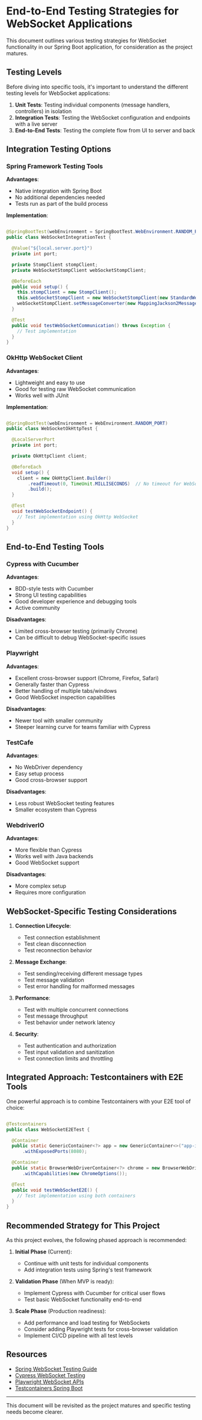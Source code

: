 # End-to-End Testing Strategies for WebSocket Applications

This document outlines various testing strategies for WebSocket functionality in our Spring Boot application, for
consideration as the project matures.

## Testing Levels

Before diving into specific tools, it's important to understand the different testing levels for WebSocket applications:

1. **Unit Tests**: Testing individual components (message handlers, controllers) in isolation
2. **Integration Tests**: Testing the WebSocket configuration and endpoints with a live server
3. **End-to-End Tests**: Testing the complete flow from UI to server and back

## Integration Testing Options

### Spring Framework Testing Tools

**Advantages**:

- Native integration with Spring Boot
- No additional dependencies needed
- Tests run as part of the build process

**Implementation**:

```java

@SpringBootTest(webEnvironment = SpringBootTest.WebEnvironment.RANDOM_PORT)
public class WebSocketIntegrationTest {

  @Value("${local.server.port}")
  private int port;

  private StompClient stompClient;
  private WebSocketStompClient webSocketStompClient;

  @BeforeEach
  public void setup() {
    this.stompClient = new StompClient();
    this.webSocketStompClient = new WebSocketStompClient(new StandardWebSocketClient());
    webSocketStompClient.setMessageConverter(new MappingJackson2MessageConverter());
  }

  @Test
  public void testWebSocketCommunication() throws Exception {
    // Test implementation
  }
}
```

### OkHttp WebSocket Client

**Advantages**:

- Lightweight and easy to use
- Good for testing raw WebSocket communication
- Works well with JUnit

**Implementation**:

```java

@SpringBootTest(webEnvironment = WebEnvironment.RANDOM_PORT)
public class WebSocketOkHttpTest {

  @LocalServerPort
  private int port;

  private OkHttpClient client;

  @BeforeEach
  void setup() {
    client = new OkHttpClient.Builder()
        .readTimeout(0, TimeUnit.MILLISECONDS)  // No timeout for WebSockets
        .build();
  }

  @Test
  void testWebSocketEndpoint() {
    // Test implementation using OkHttp WebSocket
  }
}
```

## End-to-End Testing Tools

### Cypress with Cucumber

**Advantages**:

- BDD-style tests with Cucumber
- Strong UI testing capabilities
- Good developer experience and debugging tools
- Active community

**Disadvantages**:

- Limited cross-browser testing (primarily Chrome)
- Can be difficult to debug WebSocket-specific issues

### Playwright

**Advantages**:

- Excellent cross-browser support (Chrome, Firefox, Safari)
- Generally faster than Cypress
- Better handling of multiple tabs/windows
- Good WebSocket inspection capabilities

**Disadvantages**:

- Newer tool with smaller community
- Steeper learning curve for teams familiar with Cypress

### TestCafe

**Advantages**:

- No WebDriver dependency
- Easy setup process
- Good cross-browser support

**Disadvantages**:

- Less robust WebSocket testing features
- Smaller ecosystem than Cypress

### WebdriverIO

**Advantages**:

- More flexible than Cypress
- Works well with Java backends
- Good WebSocket support

**Disadvantages**:

- More complex setup
- Requires more configuration

## WebSocket-Specific Testing Considerations

1. **Connection Lifecycle**:
    - Test connection establishment
    - Test clean disconnection
    - Test reconnection behavior

2. **Message Exchange**:
    - Test sending/receiving different message types
    - Test message validation
    - Test error handling for malformed messages

3. **Performance**:
    - Test with multiple concurrent connections
    - Test message throughput
    - Test behavior under network latency

4. **Security**:
    - Test authentication and authorization
    - Test input validation and sanitization
    - Test connection limits and throttling

## Integrated Approach: Testcontainers with E2E Tools

One powerful approach is to combine Testcontainers with your E2E tool of choice:

```java

@Testcontainers
public class WebSocketE2ETest {

  @Container
  public static GenericContainer<?> app = new GenericContainer<>("app-image")
      .withExposedPorts(8080);

  @Container
  public static BrowserWebDriverContainer<?> chrome = new BrowserWebDriverContainer<>()
      .withCapabilities(new ChromeOptions());

  @Test
  public void testWebSocketE2E() {
    // Test implementation using both containers
  }
}
```

## Recommended Strategy for This Project

As this project evolves, the following phased approach is recommended:

1. **Initial Phase** (Current):
    - Continue with unit tests for individual components
    - Add integration tests using Spring's test framework

2. **Validation Phase** (When MVP is ready):
    - Implement Cypress with Cucumber for critical user flows
    - Test basic WebSocket functionality end-to-end

3. **Scale Phase** (Production readiness):
    - Add performance and load testing for WebSockets
    - Consider adding Playwright tests for cross-browser validation
    - Implement CI/CD pipeline with all test levels

## Resources

- [Spring WebSocket Testing Guide](https://rieckpil.de/write-integration-tests-for-your-spring-websocket-endpoints/)
- [Cypress WebSocket Testing](https://docs.cypress.io/guides/guides/network-requests)
- [Playwright WebSocket APIs](https://playwright.dev/docs/api/class-page#page-expose-function)
- [Testcontainers Spring Boot](https://www.testcontainers.org/modules/spring/)

---

This document will be revisited as the project matures and specific testing needs become clearer.
